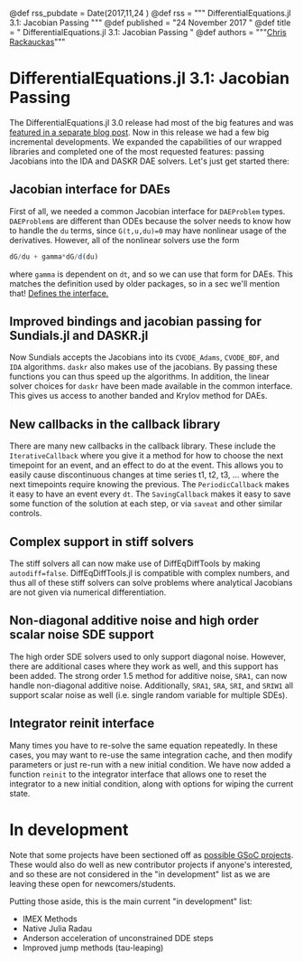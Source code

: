 @def rss_pubdate = Date(2017,11,24 )
@def rss = """ DifferentialEquations.jl 3.1: Jacobian Passing """
@def published = "24 November 2017  "
@def title = " DifferentialEquations.jl 3.1: Jacobian Passing "
@def authors = """<a href="https://github.com/ChrisRackauckas">Chris Rackauckas</a>"""  

# DifferentialEquations.jl 3.1: Jacobian Passing

The DifferentialEquations.jl 3.0 release had most of the big features and was
[featured in a separate blog post](https://www.stochasticlifestyle.com/differentialequations-jl-3-0-roadmap-4-0/).
Now in this release we had a few big incremental developments. We expanded
the capabilities of our wrapped libraries and completed one of the most
requested features: passing Jacobians into the IDA and DASKR DAE solvers.
Let's just get started there:

## Jacobian interface for DAEs

First of all, we needed a common Jacobian interface for `DAEProblem` types.
`DAEProblem`s are different than ODEs because the solver needs to know how
to handle the `du` terms, since `G(t,u,du)=0` may have nonlinear usage of the
derivatives. However, all of the nonlinear solvers use the form

```julia
dG/du + gamma*dG/d(du)
```

where `gamma` is dependent on `dt`, and so we can use that form for DAEs.
This matches the definition used by older packages, so in a sec we'll mention
that! [Defines the interface.](https://diffeq.sciml.ai/latest/features/performance_overloads)

## Improved bindings and jacobian passing for Sundials.jl and DASKR.jl

Now Sundials accepts the Jacobians into its `CVODE_Adams`, `CVODE_BDF`, and
`IDA` algorithms. `daskr` also makes use of the jacobians. By passing these
functions you can thus speed up the algorithms. In addition, the linear solver
choices for `daskr` have been made available in the common interface. This gives
us access to another banded and Krylov method for DAEs.

## New callbacks in the callback library

There are many new callbacks in the callback library. These include the
`IterativeCallback` where you give it a method for how to choose the next
timepoint for an event, and an effect to do at the event. This allows you
to easily cause discontinuous changes at time series t1, t2, t3, ... where the
next timepoints require knowing the previous. The `PeriodicCallback` makes it
easy to have an event every `dt`. The `SavingCallback` makes it easy to save
some function of the solution at each step, or via `saveat` and other similar
controls.

## Complex support in stiff solvers

The stiff solvers all can now make use of DiffEqDiffTools by making `autodiff=false`.
DiffEqDiffTools.jl is compatible with complex numbers, and thus all of these stiff
solvers can solve problems where analytical Jacobians are not given via numerical
differentiation.

## Non-diagonal additive noise and high order scalar noise SDE support

The high order SDE solvers used to only support diagonal noise. However, there
are additional cases where they work as well, and this support has been added.
The strong order 1.5 method for additive noise, `SRA1`, can now handle non-diagonal
additive noise. Additionally, `SRA1`, `SRA`, `SRI`, and `SRIW1` all support
scalar noise as well (i.e. single random variable for multiple SDEs).

## Integrator reinit interface

Many times you have to re-solve the same equation repeatedly. In these cases,
you may want to re-use the same integration cache, and then modify parameters
or just re-run with a new initial condition. We have now added a function
`reinit` to the integrator interface that allows one to reset the integrator
to a new initial condition, along with options for wiping the current state.

# In development

Note that some projects have been sectioned off as
[possible GSoC projects](https://sciml.ai/soc/projects/diffeq.html).
These would also do well as new contributor projects if anyone's interested, and
so these are not considered in the "in development" list as we are leaving these
open for newcomers/students.

Putting those aside, this is the main current "in development" list:

- IMEX Methods
- Native Julia Radau
- Anderson acceleration of unconstrained DDE steps
- Improved jump methods (tau-leaping)
